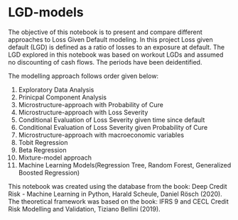 # LGD-models

The objective of this notebook is to present and compare different approaches to Loss Given Default modeling.
In this project Loss given default (LGD) is defined as a ratio of losses to an exposure at default. 
The LGD explored in this notebook was based on workout LGDs and assumed no discounting of cash flows. The periods have been deidentified.

The modelling approach follows order given below:
1. Exploratory Data Analysis 
2. Prinicpal Component Analysis
3. Microstructure-approach with Probability of Cure
4. Microstructure-approach with Loss Severity
5. Conditional Evaluation of Loss Severity given time since default
6. Conditional Evaluation of Loss Severity given Probability of Cure
7. Microstructure-approach with macroeconomic variables
8. Tobit Regression
9. Beta Regression
10. Mixture-model approach
11. Machine Learning Models(Regression Tree, Random Forest, Generalized Boosted Regression)

This notebook was created using the database from the book: Deep Credit Risk - Machine Learning in Python, Harald Scheule, Daniel Rösch (2020).
The theoretical framework was based on the book: IFRS 9 and CECL Credit Risk Modelling and Validation, Tiziano Bellini (2019).
